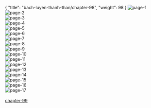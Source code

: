 { "title": "bach-luyen-thanh-than/chapter-98", "weight": 98 }
<img src="bach-luyen-thanh-than_0098_01-d3a2d71456abd20c333db3c17aec7d27.webp" alt="page-1" origin="http://1.bp.blogspot.com/-fxUnizyUOyo/WOhsCoL_GEI/AAAAAAAACM8/H5DNgLvKn20Ix29UUFrW5l9KqNSirDh6wCLcB/s1600/2.jpg?imgmax=0"><br/>
<img src="bach-luyen-thanh-than_0098_02-3a6893abdfa260afd6836793a33a92df.webp" alt="page-2" origin="http://1.bp.blogspot.com/-fFBiuYHDDLg/WOhsDOJJYVI/AAAAAAAACNE/0hPGqX0kvysZJIgVeeH0oag1ZosnXkpyQCLcB/s1600/3.jpg?imgmax=0"><br/>
<img src="bach-luyen-thanh-than_0098_03-83c201613581a81e047f1112b47789fb.webp" alt="page-3" origin="http://1.bp.blogspot.com/--lO7BnRr0po/WOhsDOTrT-I/AAAAAAAACNA/_RxEvBojxiUtOlqZpDhqiJLOTvHSu5AMwCLcB/s1600/4.jpg?imgmax=0"><br/>
<img src="bach-luyen-thanh-than_0098_04-8c953ef42a668dfd95e56285a50ebb52.webp" alt="page-4" origin="http://1.bp.blogspot.com/-dq3ymPRW53M/WOhsDDv9OWI/AAAAAAAACNI/FjV1sR5guQkhoZ8vGQbCKYcFV8xPhzPLgCLcB/s1600/5.jpg?imgmax=0"><br/>
<img src="bach-luyen-thanh-than_0098_05-099bb565db40a1b4866d35e85d0e0685.webp" alt="page-5" origin="http://1.bp.blogspot.com/-p73l8zo8Y4Q/WOhsD4cVRTI/AAAAAAAACNQ/NyikXO_P57Mwsd0z09JAx0YY9G6rFdgXwCLcB/s1600/6.jpg?imgmax=0"><br/>
<img src="bach-luyen-thanh-than_0098_06-38ff38659c6f4e04c2157dff71942901.webp" alt="page-6" origin="http://1.bp.blogspot.com/-Vc6fjJwcxgE/WOhsDul7kaI/AAAAAAAACNM/YdaC4eOCsGURIYUa6gTZSO37UsD7YJjIQCLcB/s1600/7.jpg?imgmax=0"><br/>
<img src="bach-luyen-thanh-than_0098_07-8015e128a15c0461eabe2b96e3910673.webp" alt="page-7" origin="http://1.bp.blogspot.com/-KrZfCPRVCvo/WOhsD8C4YxI/AAAAAAAACNU/IM5WvzQoSZI4rXNOsKD2m5OBig8Zar3WgCLcB/s1600/8.jpg?imgmax=0"><br/>
<img src="bach-luyen-thanh-than_0098_08-8c3cb2b7f25c553ec93c81dd4f369d9a.webp" alt="page-8" origin="http://1.bp.blogspot.com/-lZf6ZLLFk5k/WOhsETnHaTI/AAAAAAAACNY/ZCqiDSU1CH8HCO9BUYkUDsMws-f1IKOWACLcB/s1600/9.jpg?imgmax=0"><br/>
<img src="bach-luyen-thanh-than_0098_09-85bbbbd6a6554279fe4892fb4c9a87e0.webp" alt="page-9" origin="http://1.bp.blogspot.com/-WfslcA2Vx00/WOhsBBaxSfI/AAAAAAAACMg/HJKginfgzeYjOLxCckIU8RZjj_hrd9LdACLcB/s1600/10.jpg?imgmax=0"><br/>
<img src="bach-luyen-thanh-than_0098_10-d06a35839f944c77cbd5d48f075bf006.webp" alt="page-10" origin="http://1.bp.blogspot.com/-515PCWlxMbI/WOhsBDX2tSI/AAAAAAAACMk/yEAcMt1xD7onc9iEQ_9AgorUDxU_GSV2QCLcB/s1600/11.jpg?imgmax=0"><br/>
<img src="bach-luyen-thanh-than_0098_11-bc59ecf4a68c3f87497825429365862b.webp" alt="page-11" origin="http://1.bp.blogspot.com/-emXBTowsLzk/WOhsBCrFg-I/AAAAAAAACMc/bIrBpr1ZFrk2siKufH9I6fv-UaFMKo5XwCLcB/s1600/12.jpg?imgmax=0"><br/>
<img src="bach-luyen-thanh-than_0098_12-dac32dc569f9849bc88bfbe7e2994b25.webp" alt="page-12" origin="http://1.bp.blogspot.com/-FyZ5I67S3Pk/WOhsBokBMeI/AAAAAAAACMo/LEP2s8S8abwgSRB9f9zkKMI3xRfDF6NtgCLcB/s1600/13.jpg?imgmax=0"><br/>
<img src="bach-luyen-thanh-than_0098_13-b5c12dfef7c3bebd37f318a85fcde6c4.webp" alt="page-13" origin="http://1.bp.blogspot.com/-I7Ux2_uQVho/WOhsB0oOw_I/AAAAAAAACMw/lIdpjcnB8QYUBvkU95wR4W4QV2fLw7-qQCLcB/s1600/14.jpg?imgmax=0"><br/>
<img src="bach-luyen-thanh-than_0098_14-aee57bc395781b649accbe379fdfd354.webp" alt="page-14" origin="http://1.bp.blogspot.com/-4UnEQV3helE/WOhsB5KNhQI/AAAAAAAACMs/4UztMC0Wv801V4_9IlG_sh1FccSfN7YeACLcB/s1600/15.jpg?imgmax=0"><br/>
<img src="bach-luyen-thanh-than_0098_15-55c79291fc4608dbedfc85470614aaae.webp" alt="page-15" origin="http://1.bp.blogspot.com/-DDFlUQ18RaU/WOhsCHwZwMI/AAAAAAAACM0/txIJvwvqcP013y45Wb030qWDXxDGdLifQCLcB/s1600/16.jpg?imgmax=0"><br/>
<img src="bach-luyen-thanh-than_0098_16-c5a8631074cb929c68d50090f2674388.webp" alt="page-16" origin="http://1.bp.blogspot.com/-GCR6n8mo5qs/WOhsCp0JHmI/AAAAAAAACM4/apMvORePSF8zPOGK7DAhnUoB-8eJy3XUACLcB/s1600/17.jpg?imgmax=0"><br/>
<img src="bach-luyen-thanh-than_0098_17-e0c3d341b0fbb080c884d3255126084f.webp" alt="page-17" origin="http://1.bp.blogspot.com/-gFchLopRlm4/WOhsErBRk1I/AAAAAAAACNc/YIeYVng0DUEiQEiVFK-2kbpH1XjW27bkgCLcB/s1600/dptk.jpg?imgmax=0"><br/>
<br/><a class="nextchap" href="/bach-luyen-thanh-than/chapter-99">chapter-99</a>
